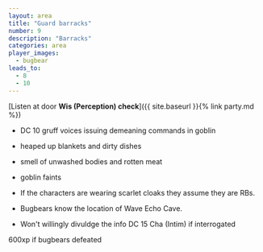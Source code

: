 ```yaml
---
layout: area
title: "Guard barracks"
number: 9
description: "Barracks"
categories: area
player_images:
  - bugbear
leads_to:
  - 8
  - 10
---
```



[Listen at door **Wis (Perception) check**]({{ site.baseurl }}{% link party.md %})
* DC 10 gruff voices issuing demeaning commands in goblin

* heaped up blankets and dirty dishes
* smell of unwashed bodies and rotten meat
* goblin faints

* If the characters are wearing scarlet cloaks they assume they are RBs.
* Bugbears know the location of Wave Echo Cave.
* Won't willingly divuldge the info DC 15 Cha (Intim) if interrogated

600xp if bugbears defeated

